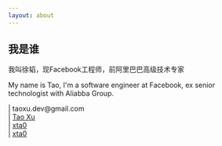 ```yaml
---
layout: about
---
```


<section class="about-me">
<h2 class="about-h2 md-p-center">我是谁</h2>
<p class="about-content">我叫徐韬，现Facebook工程师，前阿里巴巴高级技术专家</p>
<p class="about-content">My name is Tao, I'm a software engineer at Facebook, ex senior technologist with Aliabba Group.</p>

<div class="md-flex-v about-contact">
    <div><i class="fas fa-envelope"></i> | taoxu.dev@gmail.com </div>
    <div><i class="fab fa-linkedin-in"></i> | <a href="https://www.linkedin.com/in/ta0xu/">Tao Xu</a></div>
        <div><i class="fab fa-github"></i> | <a href="https://github.com/xta0">xta0</a></div>
    <div><i class="fab fa-twitter"></i> | <a href="https://twitter.com/ecs_tee">xta0</a></div>
</div>
</section>


